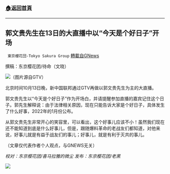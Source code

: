 ###  [:house:返回首頁](https://github.com/ourhimalayas/txt)
---


## 郭文贵先生在13日的大直播中以“今天是个好日子”开场
` 東京櫻花団-Tokyo Sakura Group` [轉載自GNews](https://gnews.org/zh-hans/1591620/)

撰稿：东京樱花团/待命（文晓）

![](https://assets.gnews.org/wp-content/uploads/2021/10/图片1-44.png)（图片源自GTV）

北京时间10月13日晚，新中国联邦通过GTV再做以郭文贵先生为主的大直播。

郭文贵先生以“今天是个好日子”作为开场白，并请提醒参加直播的嘉宾记住这个日子。郭先生解释说：由于法律相关原因，现在只能告诉大家是个好日子，具体发生了什么好事，2022年的1月份公布。

从郭文贵先生非常开心的笑容里，可以看出，这个好事儿应该不小！虽然我们现在还不能知道到底是什么好事儿，但是，跟随爆料革命的老战友们都知道，对他来说，好事儿就是有益于战友们的事儿；好事儿，就是有利于灭共的事儿。

（文章仅代表作者个人观点，与GNEWS无关）

*校对：东京樱花团/喜马拉雅的微尘*
*发布：东京樱花团/老黑*

![](https://assets.gnews.org/wp-content/uploads/2021/10/image0-1-18-1.png)
